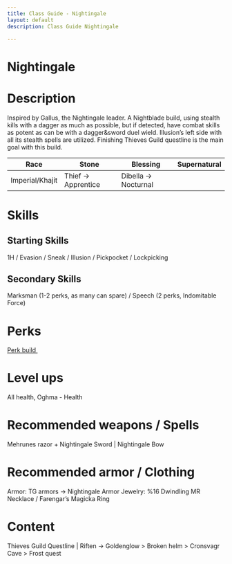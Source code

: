 ```yaml
---
title: Class Guide - Nightingale
layout: default
description: Class Guide Nightingale

---
```


# Nightingale

# Description

Inspired by Gallus, the Nightingale leader. A Nightblade build, using stealth kills with a dagger as much as possible, but if detected, have combat skills as potent as can be with a dagger&sword duel wield. Illusion’s left side with all its stealth spells are utilized. Finishing Thieves Guild questline is the main goal with this build.

Race | Stone | Blessing | Supernatural
|--|--|--|--|
Imperial/Khajit | Thief -> Apprentice | Dibella -> Nocturnal


# Skills

## Starting Skills

1H / Evasion / Sneak / Illusion / Pickpocket / Lockpicking 

## Secondary Skills

Marksman (1-2 perks, as many can spare) / Speech (2 perks, Indomitable Force)

# Perks

<a href="https://banananaut.github.io/NannerPlanner/?p=1&b=AgEAAAEmJQAABQUKBQoFSwpLS0tLSw8FSzIFEAQBCwAAAAAAAAAAAAAH0AD3gRAx-B96wAAAB6AFAAAA" target="_blank" rel="noopener noreferrer">Perk build <svg viewBox="0 0 24 24" aria-labelledby="svg-external-link-title" width="1em" height="1em"><use xlink:href="#svg-external-link"></use></svg></a>

# Level ups

All health, Oghma - Health

# Recommended weapons / Spells

Mehrunes razor + Nightingale Sword | Nightingale Bow

# Recommended armor / Clothing

Armor: TG armors -> Nightingale Armor
Jewelry: %16 Dwindling MR Necklace / Farengar’s Magicka Ring

# Content 

Thieves Guild Questline | Riften -> Goldenglow > Broken helm > Cronsvagr Cave  > Frost quest